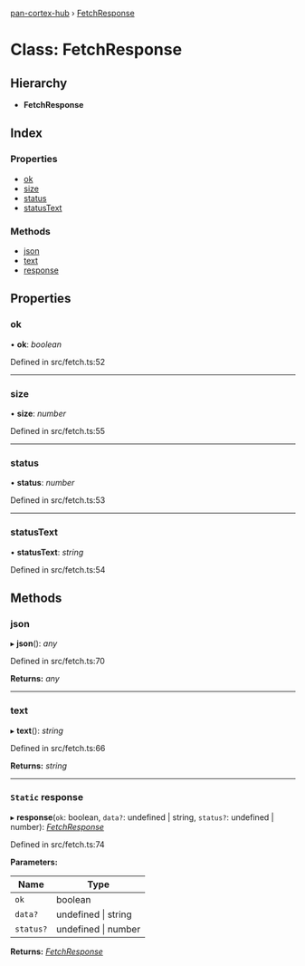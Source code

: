 [pan-cortex-hub](../README.md) › [FetchResponse](fetchresponse.md)

# Class: FetchResponse

## Hierarchy

* **FetchResponse**

## Index

### Properties

* [ok](fetchresponse.md#ok)
* [size](fetchresponse.md#size)
* [status](fetchresponse.md#status)
* [statusText](fetchresponse.md#statustext)

### Methods

* [json](fetchresponse.md#json)
* [text](fetchresponse.md#text)
* [response](fetchresponse.md#static-response)

## Properties

###  ok

• **ok**: *boolean*

Defined in src/fetch.ts:52

___

###  size

• **size**: *number*

Defined in src/fetch.ts:55

___

###  status

• **status**: *number*

Defined in src/fetch.ts:53

___

###  statusText

• **statusText**: *string*

Defined in src/fetch.ts:54

## Methods

###  json

▸ **json**(): *any*

Defined in src/fetch.ts:70

**Returns:** *any*

___

###  text

▸ **text**(): *string*

Defined in src/fetch.ts:66

**Returns:** *string*

___

### `Static` response

▸ **response**(`ok`: boolean, `data?`: undefined | string, `status?`: undefined | number): *[FetchResponse](fetchresponse.md)*

Defined in src/fetch.ts:74

**Parameters:**

Name | Type |
------ | ------ |
`ok` | boolean |
`data?` | undefined &#124; string |
`status?` | undefined &#124; number |

**Returns:** *[FetchResponse](fetchresponse.md)*
